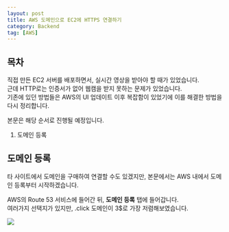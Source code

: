 ```yaml
---
layout: post
title: AWS 도메인으로 EC2에 HTTPS 연결하기
category: Backend
tag: [AWS] 
---
```


## 목차

직접 만든 EC2 서버를 배포하면서, 실시간 영상을 받아야 할 때가 있었습니다.  
근데 HTTP로는 인증서가 없어 웹캠을 받지 못하는 문제가 있었습니다.  
기존에 있던 방법들은 AWS의 UI 업데이트 이후 복잡함이 있었기에 이를 해결한 방법을 다시 정리합니다.  

본문은 해당 순서로 진행될 예정입니다.  

1. 도메인 등록  



## 도메인 등록

타 사이트에서 도메인을 구매하여 연결할 수도 있겠지만, 본문에서는 AWS 내에서 도메인 등록부터 시작하겠습니다.  

AWS의 Route 53 서비스에 들어간 뒤, **도메인 등록** 탭에 들어갑니다.  
여러가지 선택지가 있지만, .click 도메인이 3$로 가장 저렴해보였습니다.  

![]("./../postimgs/1225_1.png")

